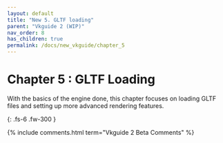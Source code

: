 ---layout: defaulttitle: "New 5. GLTF loading"parent: "Vkguide 2 (WIP)"nav_order: 8has_children: truepermalink: /docs/new_vkguide/chapter_5---# Chapter 5 : GLTF LoadingWith the basics of the engine done, this chapter focuses on loading GLTF files and setting up more advanced rendering features.{: .fs-6 .fw-300 }{% include comments.html term="Vkguide 2 Beta Comments" %}